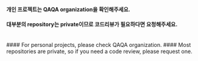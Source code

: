 #### 개인 프로젝트는 QAQA organization을 확인해주세요.
#### 대부분의 repository는 private이므로 코드리뷰가 필요하다면 요청해주세요.
</br>
#### For personal projects, please check QAQA organization.
#### Most repositories are private, so if you need a code review, please request one.

